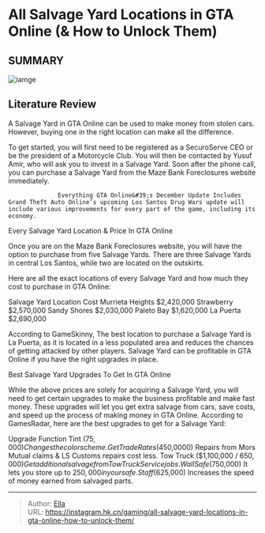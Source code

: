 # All Salvage Yard Locations in GTA Online (&amp; How to Unlock Them)


## SUMMARY 

![iamge](https://static1.srcdn.com/wordpress/wp-content/uploads/2023/12/all-salvage-yard-locations-in-gta-online-how-to-unlock-them.jpg)

## Literature Review

A Salvage Yard in GTA Online can be used to make money from stolen cars. However, buying one in the right location can make all the difference.





To get started, you will first need to be registered as a SecuroServe CEO or be the president of a Motorcycle Club. You will then be contacted by Yusuf Amir, who will ask you to invest in a Salvage Yard. Soon after the phone call, you can purchase a Salvage Yard from the Maze Bank Foreclosures website immediately. 




                  Everything GTA Online&#39;s December Update Includes   Grand Theft Auto Online’s upcoming Los Santos Drug Wars update will include various improvements for every part of the game, including its economy.   


 Every Salvage Yard Location &amp; Price In GTA Online 
          

Once you are on the Maze Bank Foreclosures website, you will have the option to purchase from five Salvage Yards. There are three Salvage Yards in central Los Santos, while two are located on the outskirts. 

Here are all the exact locations of every Salvage Yard and how much they cost to purchase in GTA Online:

  Salvage Yard Location   Cost    Murrieta Heights   $2,420,000    Strawberry   $2,570,000    Sandy Shores   $2,030,000    Paleto Bay   $1,620,000    La Puerta   $2,690,000   






According to GameSkinny, The best location to purchase a Salvage Yard is La Puerta, as it is located in a less populated area and reduces the chances of getting attacked by other players. Salvage Yard can be profitable in GTA Online if you have the right upgrades in place.



 Best Salvage Yard Upgrades To Get In GTA Online 
          

While the above prices are solely for acquiring a Salvage Yard, you will need to get certain upgrades to make the business profitable and make fast money. These upgrades will let you get extra salvage from cars, save costs, and speed up the process of making money in GTA Online. According to GamesRadar, here are the best upgrades to get for a Salvage Yard:

  Upgrade   Function    Tint ($75,000)   Changes the color scheme.    Get Trade Rates ($450,0000)   Repairs from Mors Mutual claims &amp; LS Customs repairs cost less.    Tow Truck ($1,100,000 / $650,000)   Get additional salvage from Tow Truck Service jobs.    Wall Safe ($750,000)   It lets you store up to $250,000 in your safe.    Staff ($625,000)   Increases the speed of money earned from salvaged parts.   








---

> Author: [Ella](https://instagram.hk.cn/)  
> URL: https://instagram.hk.cn/gaming/all-salvage-yard-locations-in-gta-online-how-to-unlock-them/  

